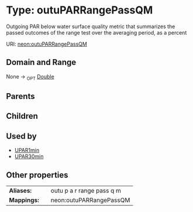 
# Type: outuPARRangePassQM


Outgoing PAR below water surface quality metric that summarizes the passed outcomes of the range test over the averaging period, as a percent

URI: [neon:outuPARRangePassQM](https://data.neonscience.org/outuPARRangePassQM)


## Domain and Range

None ->  <sub>OPT</sub> [Double](types/Double.md)

## Parents


## Children


## Used by

 * [UPAR1min](UPAR1min.md)
 * [UPAR30min](UPAR30min.md)

## Other properties

|  |  |  |
| --- | --- | --- |
| **Aliases:** | | outu p a r range pass q m |
| **Mappings:** | | neon:outuPARRangePassQM |

